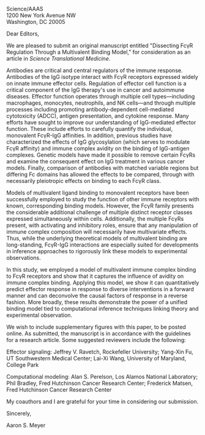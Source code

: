 Science/AAAS  
1200 New York Avenue NW  
Washington, DC 20005

Dear Editors,

We are pleased to submit an original manuscript entitled "Dissecting FcγR Regulation Through a Multivalent Binding Model," for consideration as an article in *Science Translational Medicine*. 

Antibodies are critical and central regulators of the immune response. Antibodies of the IgG isotype interact with FcγR receptors expressed widely on innate immune effector cells. Regulation of effector cell function is a critical component of the IgG therapy's use in cancer and autoimmune diseases. Effector function operates through multiple cell types—including macrophages, monocytes, neutrophils, and NK cells—and through multiple processes including promoting antibody-dependent cell-mediated cytotoxicity (ADCC), antigen presentation, and cytokine response. Many efforts have sought to improve our understanding of IgG-mediated effector function. These include efforts to carefully quantify the individual, monovalent FcγR-IgG affinities. In addition, previous studies have characterized the effects of IgG glycosylation (which serves to modulate FcγR affinity) and immune complex avidity on the binding of IgG-antigen complexes. Genetic models have made it possible to remove certain FcγRs and examine the consequent effect on IgG treatment in various cancer models. Finally, comparison of antibodies with matched variable regions but differing Fc domains has allowed the effects to be compared, through with necessarily pleiotropic effects on binding to each FcγR class.

Models of multivalent ligand binding to monovalent receptors have been successfully employed to study the function of other immune receptors with known, corresponding binding models. However, the FcγR family presents the considerable additional challenge of multiple distinct receptor classes expressed simultaneously within cells. Additionally, the multiple FcγRs present, with activating and inhibitory roles, ensure that any manipulation of immune complex composition will necessarily have multivariate effects. Thus, while the underlying theoretical models of multivalent binding are long-standing, FcγR-IgG interactions are especially suited for developments in inference approaches to rigorously link these models to experimental observations.

In this study, we employed a model of multivalent immune complex binding to FcγR receptors and show that it captures the influence of avidity on immune complex binding. Applying this model, we show it can quantitatively predict effector response in response to diverse interventions in a forward manner and can deconvolve the causal factors of response in a reverse fashion. More broadly, these results demonstrate the power of a unified binding model tied to computational inference techniques linking theory and experimental observation.

We wish to include supplementary figures with this paper, to be posted online.  As submitted, the manuscript is in accordance with the guidelines for a research article. Some suggested reviewers include the following:

Effector signaling: Jeffrey V. Ravetch, Rockefeller University; Yang-Xin Fu, UT Southwestern Medical Center; Lai-Xi Wang, University of Maryland, College Park

Computational modeling: Alan S. Perelson, Los Alamos National Laboratory; Phil Bradley, Fred Hutchinson Cancer Research Center; Frederick Matsen, Fred Hutchinson Cancer Research Center

My coauthors and I are grateful for your time in considering our submission.

Sincerely,


Aaron S. Meyer